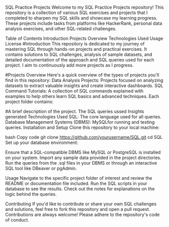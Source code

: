 SQL Practice Projects
Welcome to my SQL Practice Projects repository!  This repository is a collection of various SQL exercises and projects that I completed to sharpen my SQL skills and showcase my learning progress. These projects include tasks from platforms like HackerRank, personal data analysis exercises, and other SQL-related challenges.

Table of Contents
Introduction
Projects Overview
Technologies Used
Usage
License
#Introduction
This repository is dedicated to my journey of mastering SQL through hands-on projects and practical exercises. It contains solutions to SQL challenges, analysis of sample datasets, and detailed documentation of the approach and SQL queries used for each project. I aim to continuously add more projects as I progress.

#Projects Overview
Here's a quick overview of the types of projects you'll find in this repository:
Data Analysis Projects: Projects focused on analyzing datasets to extract valuable insights and create interactive dashboards.
SQL Command Tutorials: A collection of SQL commands explained with examples to help others learn SQL basics and advanced techniques.
Each project folder contains:

#A brief description of the project.
The SQL queries ussed
Insights generated
Technologies Used
SQL: The core language used for all queries.
Database Management Systems (DBMS): MySQLfor running and testing queries.
Installation and Setup
Clone this repository to your local machine:

bash
Copy code
git clone https://github.com/yourusername/SQL.git
cd SQL
Set up your database environment:

Ensure that a SQL-compatible DBMS like MySQL or PostgreSQL is installed on your system.
Import any sample data provided in the project directories.
Run the queries from the .sql files in your DBMS or through an interactive SQL tool like DBeaver or pgAdmin.

Usage
Navigate to the specific project folder of interest and review the README or documentation file included. Run the SQL scripts in your database to see the results. Check out the notes for explanations on the logic behind the queries.

Contributing
If you'd like to contribute or share your own SQL challenges and solutions, feel free to fork this repository and open a pull request. Contributions are always welcome! Please adhere to the repository's code of conduct.
